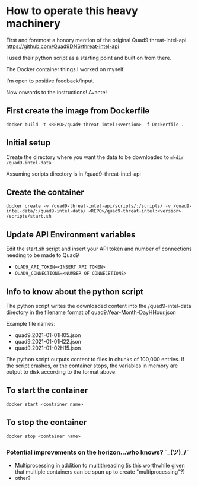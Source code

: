 # How to operate this heavy machinery

First and foremost a honory mention of the original Quad9 threat-intel-api https://github.com/Quad9DNS/threat-intel-api

I used their python script as a starting point and built on from there.

The Docker container things I worked on myself.

I'm open to positive feedback/input.

Now onwards to the instructions! Avante!
 

## First create the image from Dockerfile
`
docker build -t <REPO>/quad9-threat-intel:<version> -f Dockerfile .
`

## Initial setup
Create the directory where you want the data to be downloaded to
`
mkdir /quad9-intel-data
`

Assuming scripts directory is in /quad9-threat-intel-api



## Create the container
`
docker create -v /quad9-threat-intel-api/scripts/:/scripts/ -v /quad9-intel-data/:/quad9-intel-data/ <REPO>/quad9-threat-intel:<version> /scripts/start.sh
`

## Update API Environment variables

Edit the start.sh script and insert your API token and number of connections needing to be made to Quad9

* `QUAD9_API_TOKEN=<INSERT API TOKEN>`
* `QUAD9_CONNECTIONS=<NUMBER OF CONNECETIONS>`

## Info to know about the python script

The python script writes the downloaded content into the /quad9-intel-data directory in the filename format of 
quad9.Year-Month-DayHHour.json

Example file names:
* quad9.2021-01-01H05.json  
* quad9.2021-01-01H22.json  
* quad9.2021-01-02H15.json 

The python script outputs content to files in chunks of 100,000 entries. If the script crashes, or the container stops, the variables in memory are output to disk according to the format above.

## To start the container
`docker start <container name>`

## To stop the container

`docker stop <container name>`


### Potential improvements on the horizon...who knows? ¯\_(ツ)_/¯
* Multiprocessing in addition to multithreading (is this worthwhile given that multiple containers can be spun up to create "multiprocessing"?)
* other?
